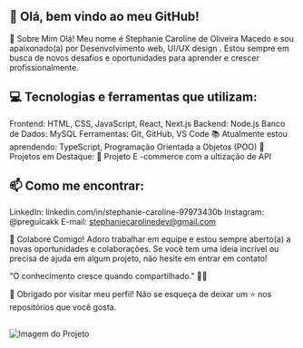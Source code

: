 ## 👋 Olá, bem vindo ao meu GitHub!
🚀 Sobre Mim
Olá! Meu nome é Stephanie Caroline de Oliveira Macedo e sou apaixonado(a) por Desenvolvimento web, UI/UX design . Estou sempre em busca de novos desafios e oportunidades para aprender e crescer profissionalmente.

## 💻 Tecnologias e ferramentas que utilizam:
Frontend: HTML, CSS, JavaScript, React, Next.js
Backend: Node.js
Banco de Dados: MySQL
Ferramentas: Git, GitHub, VS Code
📚 Atualmente estou aprendendo:
TypeScript, Programação Orientada a Objetos (POO)
🌟 Projetos em Destaque:
🛒 Projeto E -commerce com a ultização de API

## 📫 Como me encontrar:
LinkedIn: linkedin.com/in/stephanie-caroline-97973430b
Instagram: @preguicakk
E-mail: stephaniecarolinedev@gmail.com

🤝 Colabore Comigo!
Adoro trabalhar em equipe e estou sempre aberto(a) a novas oportunidades e colaborações. Se você tem uma ideia incrível ou precisa de ajuda em algum projeto, não hesite em entrar em contato!

"O conhecimento cresce quando compartilhado." 🚀✨

💖 Obrigado por visitar meu perfil! Não se esqueça de deixar um ⭐ nos repositórios que você gosta.
## 
 ![Imagem do Projeto](https://media.tenor.com/ipuTozw3PXsAAAAj/pixel-cat.gif)


